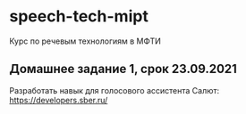 # speech-tech-mipt
Курс по речевым технологиям в МФТИ

## Домашнее задание 1, срок 23.09.2021
Разработать навык для голосового ассистента Салют: https://developers.sber.ru/
